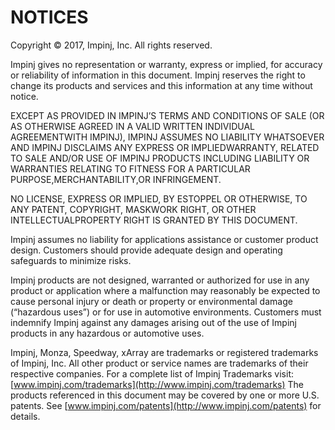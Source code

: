 # NOTICES 
Copyright © 2017, Impinj, Inc. All rights reserved.

Impinj gives no representation or warranty, express or implied, for accuracy or reliability of information in this document. Impinj reserves the right to change its products and services and this information at any time without notice.  

EXCEPT AS PROVIDED IN IMPINJ’S TERMS AND CONDITIONS OF SALE (OR AS OTHERWISE AGREED IN A VALID WRITTEN INDIVIDUAL AGREEMENTWITH IMPINJ), IMPINJ ASSUMES NO LIABILITY  WHATSOEVER AND IMPINJ DISCLAIMS ANY EXPRESS OR IMPLIEDWARRANTY, RELATED TO SALE AND/OR USE OF IMPINJ PRODUCTS INCLUDING LIABILITY OR WARRANTIES RELATING TO FITNESS FOR A PARTICULAR PURPOSE,MERCHANTABILITY,OR INFRINGEMENT.  

NO LICENSE, EXPRESS OR IMPLIED, BY ESTOPPEL OR OTHERWISE, TO ANY PATENT, COPYRIGHT, MASKWORK RIGHT, OR OTHER INTELLECTUALPROPERTY RIGHT IS GRANTED BY THIS DOCUMENT.  

Impinj assumes no liability for applications assistance or customer product design. Customers should provide adequate design and operating safeguards to minimize risks.  

Impinj products are not designed, warranted or authorized for use in any product or application where a malfunction may reasonably be expected to cause personal injury or death or property or environmental damage (“hazardous uses”) or for use in automotive environments. Customers must indemnify Impinj against any damages arising out of the use of Impinj products in any hazardous or automotive uses.  

Impinj, Monza, Speedway, xArray are trademarks or registered trademarks of Impinj, Inc. All other product or service names are trademarks of their respective companies. For a complete list of Impinj Trademarks visit: [www.impinj.com/trademarks](http://www.impinj.com/trademarks)
The products referenced in this document may be covered by one or more U.S. patents. See [www.impinj.com/patents](http://www.impinj.com/patents) for details. 
